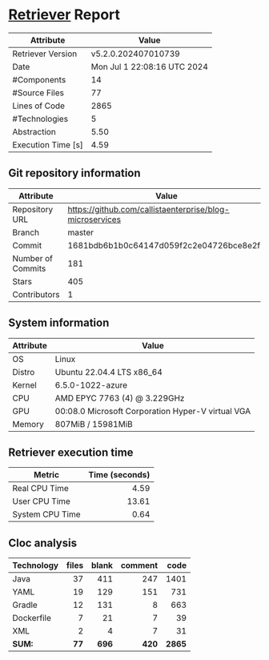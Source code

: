 # [Retriever](https://github.com/PalladioSimulator/Palladio-ReverseEngineering-Retriever) Report
| Attribute          | Value |
| ------------------ | ----- |
| Retriever Version  | v5.2.0.202407010739 |
| Date               | Mon Jul  1 22:08:16 UTC 2024 |
| #Components        | 14 |
| #Source Files      | 77 |
| Lines of Code      | 2865 |
| #Technologies      | 5 |
| Abstraction        | 5.50 |
| Execution Time [s] | 4.59 |

## Git repository information
|      Attribute    | Value |
| ----------------- | ----- |
| Repository URL    | https://github.com/callistaenterprise/blog-microservices |
| Branch            | master |
| Commit            | 1681bdb6b1b0c64147d059f2c2e04726bce8e2f4 |
| Number of Commits | 181 |
| Stars             | 405 |
| Contributors      | 1 |


## System information
| Attribute | Value |
| --------- | ----- |
| OS | Linux  |
| Distro | Ubuntu 22.04.4 LTS x86_64  |
| Kernel | 6.5.0-1022-azure  |
| CPU | AMD EPYC 7763 (4) @ 3.229GHz  |
| GPU | 00:08.0 Microsoft Corporation Hyper-V virtual VGA  |
| Memory | 807MiB / 15981MiB  |

## Retriever execution time
| Metric | Time (seconds) |
| --- | ---: |
| Real CPU Time | 4.59 |
| User CPU Time | 13.61 |
| System CPU Time | 0.64 |
<!--
Explainations:
- __Real CPU Time__: actual time the command has run (can be less than total time spent in user and system mode for multi-threaded processes)
- __User CPU Time__: time the command has spent running in user mode
- __System CPU Time__: time the command has spent running in system or kernel mode
-->

## Cloc analysis

<!-- github.com/AlDanial/cloc v 1.90  T=0.31 s (309.8 files/s, 14936.8 lines/s) -->

|Technology|files|blank|comment|code|
|:-------|-------:|-------:|-------:|-------:|
|Java|37|411|247|1401|
|YAML|19|129|151|731|
|Gradle|12|131|8|663|
|Dockerfile|7|21|7|39|
|XML|2|4|7|31|
|**SUM:**|**77**|**696**|**420**|**2865**|

